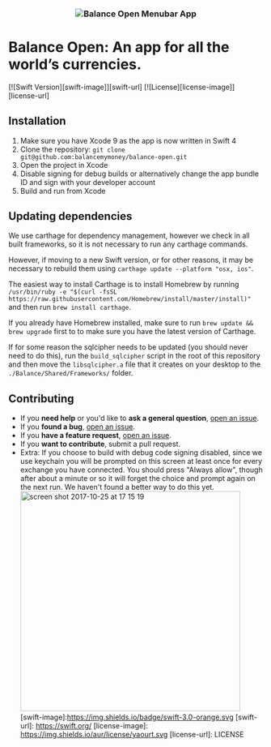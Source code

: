 <h3 align="center">
<img src="https://cl.ly/453225333E0u/balance-open.png" alt="Balance Open Menubar App" />
</h3>

Balance Open: An app for all the world’s currencies.
==========================

[![Swift Version][swift-image]][swift-url]
[![License][license-image]][license-url]

## Installation
1. Make sure you have Xcode 9 as the app is now written in Swift 4
2. Clone the repository: `git clone git@github.com:balancemymoney/balance-open.git`
3. Open the project in Xcode
4. Disable signing for debug builds or alternatively change the app bundle ID and sign with your developer account
5. Build and run from Xcode

## Updating dependencies
We use carthage for dependency management, however we check in all built frameworks, so it is not necessary to run any carthage commands.

However, if moving to a new Swift version, or for other reasons, it may be necessary to rebuild them using `carthage update --platform "osx, ios"`.

The easiest way to install Carthage is to install Homebrew by running `/usr/bin/ruby -e "$(curl -fsSL https://raw.githubusercontent.com/Homebrew/install/master/install)"
` and then run `brew install carthage`.

If you already have Homebrew installed, make sure to run `brew update && brew upgrade` first to to make sure you have the latest version of Carthage.

If for some reason the sqlcipher needs to be updated (you should never need to do this), run the `build_sqlcipher` script in the root of this repository and then move the `libsqlcipher.a` file that it creates on your desktop to the `./Balance/Shared/Frameworks/` folder.

## Contributing

- If you **need help** or you'd like to **ask a general question**, [open an issue](https://github.com/balancemymoney/balance-open/issues/new).
- If you **found a bug**, [open an issue](https://github.com/balancemymoney/balance-open/issues/new).
- If you **have a feature request**, [open an issue](https://github.com/balancemymoney/balance-open/issues/new).
- If you **want to contribute**, submit a pull request.
- Extra: If you choose to build with debug code signing disabled, since we use keychain you will be prompted on this screen at least once for every exchange you have connected. You should press "Always allow", though after about a minute or so it will forget the choice and prompt again on the next run. We haven't found a better way to do this yet. <img width="434" alt="screen shot 2017-10-25 at 17 15 19" src="https://user-images.githubusercontent.com/1092080/32006966-842eac82-b9a8-11e7-994e-57d0cf5d0d9c.png">
[swift-image]:https://img.shields.io/badge/swift-3.0-orange.svg
[swift-url]: https://swift.org/
[license-image]: https://img.shields.io/aur/license/yaourt.svg
[license-url]: LICENSE
